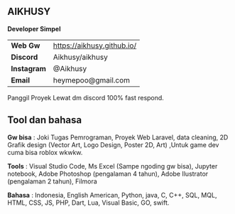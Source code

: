 ## AIKHUSY

**Developer Simpel**  
<table>
  <tr>
    <td><strong>Web Gw</strong></td>
    <td> <a href="https://aikhusy.github.io/">https://aikhusy.github.io/</a></td>
  </tr>
  <tr>
    <td><strong>Discord</strong></td>
    <td> Aikhusy/aikhusy</td>
  </tr>
  <tr>
    <td><strong>Instagram</strong></td>
    <td> @Aikhusy</td>
  </tr>
  <tr>
    <td><strong>Email</strong></td>
    <td> heymepoo@gmail.com</td>
  </tr>
</table>

Panggil Proyek Lewat dm discord 100% fast respond.

## Tool dan bahasa

**Gw bisa** : Joki Tugas Pemrograman, Proyek Web Laravel, data cleaning, 2D Grafik design (Vector Art, Logo Design, Poster 2D, Art) ,Untuk game dev cuma bisa roblox wkwkw.

**Tools** : Visual Studio Code, Ms Excel (Sampe ngoding gw bisa), Jupyter notebook, Adobe Photoshop (pengalaman 4 tahun), Adobe Ilustrator (pengalaman 2 tahun), Filmora 

**Bahasa** : Indonesia, English American, Python, java, C, C++, SQL, MQL, HTML, CSS, JS, PHP, Dart, Lua, Visual Basic, GO, swift.
